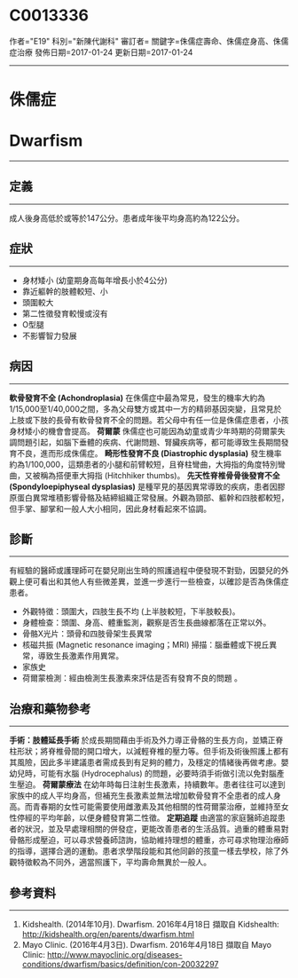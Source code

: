 # C0013336
作者="E19"
科別="新陳代謝科"
審訂者=
關鍵字=侏儒症壽命、侏儒症身高、侏儒症治療
發佈日期=2017-01-24
更新日期=2017-01-24

----------
# 侏儒症 
# Dwarfism
----------
## 定義
----------

成人後身高低於或等於147公分。患者成年後平均身高約為122公分。

## 症狀
----------
- 身材矮小 (幼童期身高每年增長小於4公分) 
- 靠近軀幹的肢體較短、小
- 頭圍較大
- 第二性徵發育較慢或沒有
- O型腿
- 不影響智力發展
## 病因
----------

**軟骨發育不全 (Achondroplasia)**
在侏儒症中最為常見，發生的機率大約為1/15,000至1/40,000之間，多為父母雙方或其中一方的精卵基因突變，且常見於上肢或下肢的長骨有軟骨發育不全的問題。若父母中有任一位是侏儒症患者，小孩身材矮小的機會會提高。
**荷爾蒙**
侏儒症也可能因為幼童或青少年時期的荷爾蒙失調問題引起，如腦下垂體的疾病、代謝問題、腎臟疾病等，都可能導致生長期間發育不良，進而形成侏儒症。
**畸形性發育不良 (Diastrophic dysplasia)**
發生機率約為1/100,000，這類患者的小腿和前臂較短，且脊柱彎曲，大拇指的角度特別彎曲，又被稱為搭便車大拇指 (Hitchhiker thumbs)。
**先天性脊椎骨骨後發育不全 (Spondyloepiphyseal dysplasias)**
是種罕見的基因異常導致的疾病，患者因膠原蛋白異常堆積影響骨骼及結締組織正常發展。外觀為頸部、軀幹和四肢都較短，但手掌、腳掌和一般人大小相同，因此身材看起來不協調。 

## 診斷
----------

有經驗的醫師或護理師可在嬰兒剛出生時的照護過程中便發現不對勁，因嬰兒的外觀上便可看出和其他人有些微差異，並進一步進行一些檢查，以確診是否為侏儒症患者。

- 外觀特徵：頭圍大，四肢生長不均 (上半肢較短，下半肢較長)。
- 身體檢查：頭圍、身高、體重監測，觀察是否生長曲線都落在正常以外。
- 骨骼X光片：頭骨和四肢骨架生長異常
- 核磁共振 (Magnetic resonance imaging；MRI) 掃描：腦垂體或下視丘異常，導致生長激素作用異常。
- 家族史
- 荷爾蒙檢測：經由檢測生長激素來評估是否有發育不良的問題 。
## 治療和藥物參考
----------

**手術：肢體延長手術**
於成長期間藉由手術及外力導正骨骼的生長方向，並矯正脊柱形狀；將脊椎骨間的開口增大，以減輕脊椎的壓力等。但手術及術後照護上都有其風險，因此多半建議患者需成長到有足夠的體力，及穩定的情緒後再做考慮。嬰幼兒時，可能有水腦  (Hydrocephalus) 的問題，必要時須手術做引流以免對腦產生壓迫。
**荷爾蒙療法**
在幼年時每日注射生長激素，持續數年。患者往往可以達到家族中的成人平均身高，但補充生長激素並無法增加軟骨發育不全患者的成人身高。而青春期的女性可能需要使用雌激素及其他相關的性荷爾蒙治療，並維持至女性停經的平均年齡，以便身體發育第二性徵。
**定期追蹤**
由適當的家庭醫師追蹤患者的狀況，並及早處理相關的併發症，更能改善患者的生活品質。過重的體重易對骨骼形成壓迫，可以尋求營養師諮詢，協助維持理想的體重，亦可尋求物理治療師的指導，選擇合適的運動。患者求學階段能和其他同齡的孩童一樣去學校，除了外觀特徵較為不同外，適當照護下，平均壽命無異於一般人。 

## 參考資料
----------
1. Kidshealth. (2014年10月). Dwarfism. 2016年4月18日 擷取自 Kidshealth: 
  http://kidshealth.org/en/parents/dwarfism.html
2. Mayo Clinic. (2016年4月3日). Dwarfism. 2016年4月18日 擷取自 Mayo Clinic: 
  http://www.mayoclinic.org/diseases-conditions/dwarfism/basics/definition/con-20032297

